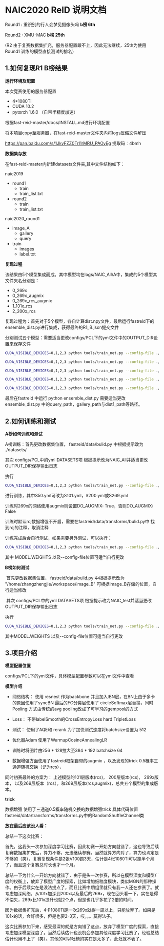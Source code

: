 # NAIC2020 ReID 说明文档

Round1 : 重识别的行人会梦见摄像头吗   **b榜 6th**

Round2 : XMU-MAC  **b榜 25th**

(R2 由于复赛数据集扩充，服务器配置跟不上，因此无法继续，25th为使用Round1 训练的模型直接测试的排名)



## 1.如何复现R1 B榜结果

**运行环境及配置**

本次竞赛使用的服务器配置

+ 4*1080Ti 
+ CUDA 10.2
+ pytorch 1.6.0 （自带半精度加速）

根据fast-reid-master/docs/INSTALL.md进行环境配置

将本项目copy至服务器，在fast-reid-master文件夹内将logs压缩文件解压

 https://pan.baidu.com/s/1JkyFZZ0TrI1rMRU_PAOyEg 提取码：4bmh



**数据集存放**

 在fast-reid-master内新建datasets文件夹,其中文件结构如下：

naic2019

+ round1
  + train
  + train_list.txt
+ round2
  + train
  + train_list.txt

naic2020_round1

+ image_A
  + gallery
  + query
+ train
  + images
  + label.txt

**复现过程**

该结果由5个模型集成而成，其中模型均在logs/NAIC_All/A中，集成的5个模型其文件夹名分别是：

+ 0_269x
+ 0_269x_augmix
+ 0_269x_rcs_augmix
+ 1_101x_rcs
+ 2_200x_rcs

复现过程为：首先对于5个模型，各自计算dist.npy文件，最后运行fastreid下的ensemble_dist.py进行集成，获得最终的R1_B.json提交文件

分别测试五个模型：需要适当更改configs/PCL下的yml文件中的OUTPUT_DIR设置来保存文件



```sh
CUDA_VISIBLE_DEVICES=0,1,2,3 python tools/train_net.py --config-file ./configs/PCL/S101.yml --eval-only --num-gpus 4 MODEL.WEIGHTS logs/NAIC_All/A/1_101x_rcs/1_101x_rcs/101x_rcs_model.pth

CUDA_VISIBLE_DEVICES=0,1,2,3 python tools/train_net.py --config-file ./configs/PCL/S200.yml --eval-only --num-gpus 4 MODEL.WEIGHTS logs/NAIC_All/A/2_200x_rcs/1_200x_rcs/200x_rcs_model.pth

CUDA_VISIBLE_DEVICES=0,1,2,3 python tools/train_net.py --config-file ./configs/PCL/S269.yml --eval-only --num-gpus 4 MODEL.WEIGHTS logs/NAIC_All/A/0_269x/269x_model.pth

CUDA_VISIBLE_DEVICES=0,1,2,3 python tools/train_net.py --config-file ./configs/PCL/S269.yml --eval-only --num-gpus 4 MODEL.WEIGHTS logs/NAIC_All/A/0_269x_augmix/269x_augmix_model.pth

CUDA_VISIBLE_DEVICES=0,1,2,3 python tools/train_net.py --config-file ./configs/PCL/S269.yml --eval-only --num-gpus 4 MODEL.WEIGHTS logs/NAIC_All/A/0_269x_rcs_augmix/0_269x_rcs_augmix/269x_rcs_augmix_model.pth
```

最后在fastreid 中运行 python ensemble_dist.py
需要适当更改 ensemble_dist.py 中的query_path，gallery_path与dist1_path等路径。



## 2.如何训练和测试



**A榜如何训练和测试**

A榜训练：首先更改数据集位置， fastreid/data/bulid.py 中根据提示改为 ./datasets/

其次 configs/PCL中的yml DATASETS项 根据提示改为NAIC_All并适当更改OUTPUT_DIR保存输出日志



执行

```sh
CUDA_VISIBLE_DEVICES=0,1,2,3 python tools/train_net.py --config-file ./configs/PCL/S50.yml --num-gpus 4
```

进行训练，其中S50.yml可改为S101.yml，S200.yml或S269.yml

训练时269x的网络使用augmix则设置DO_AUGMIX: True，否则DO_AUGMIX: False

训练时默认rcj数据增强不开启，需要在fastreid/data/transforms/bulid.py中 找到rcj的注释，取消注释

训练完成后会自行测试，如果需要另外测试，可以执行：

```sh
CUDA_VISIBLE_DEVICES=0,1,2,3 python tools/train_net.py --config-file ./configs/PCL/S101.yml --eval-only --num-gpus 4 MODEL.WEIGHTS logs/NAIC_All/A/1_101x_rcs/1_101x_rcs/101x_rcs_model.pth
```

其中 MODEL.WEIGHTS 以及--config-file位置可适当自行更改



**B榜如何测试**

​        首先更改数据集位置， fastreid/data/bulid.py 中根据提示改为 "/home/zhangzhengjie/workspace/image_B" 可根据image_B存储的位置，自行适当修改

​        其次 configs/PCL中的yml DATASETS项 根据提示改为NAIC_test并适当更改OUTPUT_DIR保存输出日志

执行

```sh
CUDA_VISIBLE_DEVICES=0,1,2,3 python tools/train_net.py --config-file ./configs/PCL/S101.yml --eval-only --num-gpus 4 MODEL.WEIGHTS logs/NAIC_All/A/1_101x_rcs/1_101x_rcs/101x_rcs_model.pth
```

其中MODEL.WEIGHTS 以及--config-file位置可适当自行更改



## 3.项目介绍

**模型配置位置**

configs/PCL下的yml文件，具体模型配置参数可以在yml文件中查看

**模型介绍**

+ 网络结构：
      使用 resnest 作为backbone 并且加入IBN层，在BN上由于多卡的原因使用了syncBN 最后的FC分类层使用了 circleSoftmax层替换，同时Pooling 方式由传统的avg pooling改成了可学习的gempool的方式

+ Loss：
      不带labelSmooth的CrossEntropyLoss hard TripletLoss

+ 测试：
      使用了AQE和 rerank 为了加快测试速度将batchsize设置为 512

+ 优化器Adam 使用了WarmupCosineAnnealingLR

+ 训练时将图片由256 * 128拉大至384 * 192 batchsize 64

+ 数据增强方面使用了fastreid框架自带的augmix ，以及发现的trick 0.5概率三通道随机交换（记为rcs），

同时初赛最终的方案为： 上述模型的101层版本(rcs)， 200层版本(rcs)， 269x版本， 以及269层版本（rcs），和269层版本(rcs,augmix)，总共五个模型的集成版本。

**trick**

数据增强 使用了三通道0.5概率随机交换的数据增强trick
    具体代码位置 fastreid/data/transforms/transforms.py中的RandomShuffleChannel类





**放在最后应该没人看：**

总结一下这次比赛：

首先，这我头一次参加深度学习比赛，因此初赛一开始方向就错了，这也导致后续复赛数据集扩充后，算力不够，无法继续参赛。当然就算方向对了，算力也肯定是不够的（笑），复赛复现条件是2张V100跑3天，估计是4张1080Ti可以跑半个月了，而且这个复赛总时长也才一个月。



总结一下为什么一开始方向就错了，由于是头一次参赛，所以在模型深度和模型广度的权衡上，放弃了模型广度的探索，比如增加细粒度模块，类似MGN的那种操作。由于后续实在是没法提点了，而且比赛中期组里就只有我一人还在参赛了。就考虑加深网络，从101x加深到200x以及最后的269x，现在回头看一下，实在是得不偿失，269x比101x提升也就2个点，但是也几乎多花了2倍的时间。



因为数据集扩充后，4卡1080Ti跑一次269x就得一周以上，只能放弃了。如果是101x的话，会好很多，但是也要2-3天，哎。。。莫得法子。

这次比赛参加下来，感受最深的就是方向错了这点，放弃了模型广度的探索，直接考虑加深模型深度了。当然后续估计也没机会参加其他深度学习比赛了，经验总结估计也用不上了（笑）。其他的可以吐槽的实在是太多了，此处就不表了。





